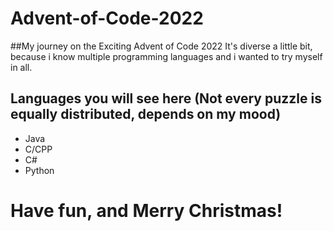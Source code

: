 # Advent-of-Code-2022
##My journey on the Exciting Advent of Code 2022
It's diverse a little bit, because i know multiple programming languages and i wanted to try myself in all.

## Languages you will see here (Not every puzzle is equally distributed, depends on my mood)
  - Java
  - C/CPP
  - C#
  - Python
  
  # Have fun, and Merry Christmas!
